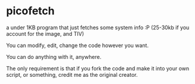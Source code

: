 # picofetch
a under 1KB program that just fetches some system info :P
(25-30kb if you account for the image, and TIV)

You can modify, edit, change the code however you want.

You can do anything with it, anywhere.

The only requirement is that if you fork the code and make it into your own script, or something, credit me as the original creator.
